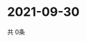 # 2021-09-30
  共 0条

  <!-- BEGIN -->
  <!-- 最后更新时间Thu Sep 30 2021 13:12:56 GMT+0000 (Coordinated Universal Time) -->
  
  <!-- END -->
  
  
